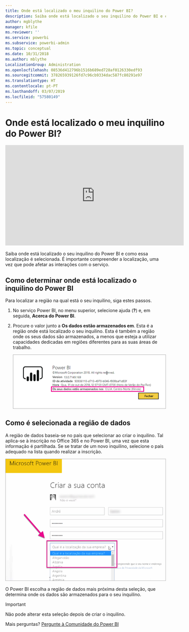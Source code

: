 ```yaml
---
title: Onde está localizado o meu inquilino do Power BI?
description: Saiba onde está localizado o seu inquilino do Power BI e como essa localização é selecionada. Isto é importante para compreender como pode afetar as interações com o serviço.
author: mgblythe
manager: kfile
ms.reviewer: ''
ms.service: powerbi
ms.subservice: powerbi-admin
ms.topic: conceptual
ms.date: 10/31/2018
ms.author: mblythe
LocalizationGroup: Administration
ms.openlocfilehash: 08536d412796b1516b689ed728af0126330edf93
ms.sourcegitcommit: 378265939126fd7c96cb9334dac587fc80291e97
ms.translationtype: HT
ms.contentlocale: pt-PT
ms.lasthandoff: 03/07/2019
ms.locfileid: "57580149"
---
```

# <a name="where-is-my-power-bi-tenant-located"></a>Onde está localizado o meu inquilino do Power BI?

<iframe width="560" height="315" src="https://www.youtube.com/embed/0fOxaHJPvdM?showinfo=0" frameborder="0" allowfullscreen></iframe>

Saiba onde está localizado o seu inquilino do Power BI e como essa localização é selecionada. É importante compreender a localização, uma vez que pode afetar as interações com o serviço.

## <a name="how-to-determine-where-your-power-bi-tenant-is-located"></a>Como determinar onde está localizado o inquilino do Power BI

Para localizar a região na qual está o seu inquilino, siga estes passos.

1. No serviço Power BI, no menu superior, selecione ajuda (**?**) e, em seguida, **Acerca do Power BI**.

1. Procure o valor junto a **Os dados estão armazenados em**. Esta é a região onde está localizado o seu inquilino. Esta é também a região onde os seus dados são armazenados, a menos que esteja a utilizar capacidades dedicadas em regiões diferentes para as suas áreas de trabalho.

    ![Região de dados](media/service-admin-where-is-my-tenant-located/power-bi-data-region.png)

## <a name="how-the-data-region-is-selected"></a>Como é selecionada a região de dados

A região de dados baseia-se no país que selecionar ao criar o inquilino. Tal aplica-se à inscrição no Office 365 e no Power BI, uma vez que esta informação é partilhada. Se se tratar de um novo inquilino, selecione o país adequado na lista quando realizar a inscrição.

![Seleção do país](media/service-admin-where-is-my-tenant-located/sign-up-country-selection.png)

O Power BI escolha a região de dados mais próxima desta seleção, que determina onde os dados são armazenados para o seu inquilino.

> [!IMPORTANT]
> Não pode alterar esta seleção depois de criar o inquilino.

Mais perguntas? [Pergunte à Comunidade do Power BI](http://community.powerbi.com/)

